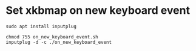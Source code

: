 # Set xkbmap on new keyboard event
```
sudo apt install inputplug
```

```
chmod 755 on_new_keyboard_event.sh
inputplug -d -c ./on_new_keyboard_event
```

